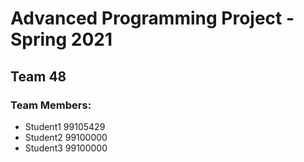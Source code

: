 # Advanced Programming Project - Spring 2021
## Team 48

### Team Members:
- Student1 99105429
- Student2 99100000
- Student3 99100000
